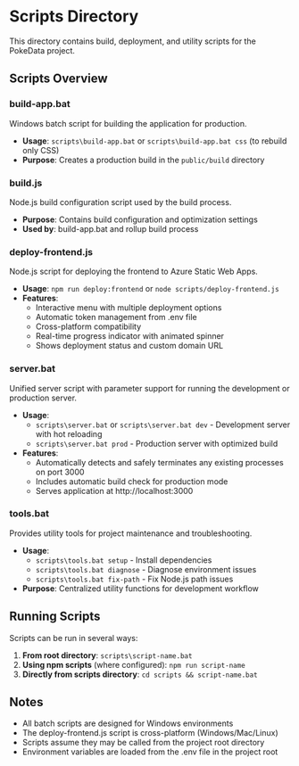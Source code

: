# Scripts Directory

This directory contains build, deployment, and utility scripts for the PokeData project.

## Scripts Overview

### build-app.bat
Windows batch script for building the application for production.
- **Usage**: `scripts\build-app.bat` or `scripts\build-app.bat css` (to rebuild only CSS)
- **Purpose**: Creates a production build in the `public/build` directory

### build.js
Node.js build configuration script used by the build process.
- **Purpose**: Contains build configuration and optimization settings
- **Used by**: build-app.bat and rollup build process

### deploy-frontend.js
Node.js script for deploying the frontend to Azure Static Web Apps.
- **Usage**: `npm run deploy:frontend` or `node scripts/deploy-frontend.js`
- **Features**:
  - Interactive menu with multiple deployment options
  - Automatic token management from .env file
  - Cross-platform compatibility
  - Real-time progress indicator with animated spinner
  - Shows deployment status and custom domain URL

### server.bat
Unified server script with parameter support for running the development or production server.
- **Usage**: 
  - `scripts\server.bat` or `scripts\server.bat dev` - Development server with hot reloading
  - `scripts\server.bat prod` - Production server with optimized build
- **Features**:
  - Automatically detects and safely terminates any existing processes on port 3000
  - Includes automatic build check for production mode
  - Serves application at http://localhost:3000

### tools.bat
Provides utility tools for project maintenance and troubleshooting.
- **Usage**:
  - `scripts\tools.bat setup` - Install dependencies
  - `scripts\tools.bat diagnose` - Diagnose environment issues
  - `scripts\tools.bat fix-path` - Fix Node.js path issues
- **Purpose**: Centralized utility functions for development workflow

## Running Scripts

Scripts can be run in several ways:

1. **From root directory**: `scripts\script-name.bat`
2. **Using npm scripts** (where configured): `npm run script-name`
3. **Directly from scripts directory**: `cd scripts && script-name.bat`

## Notes

- All batch scripts are designed for Windows environments
- The deploy-frontend.js script is cross-platform (Windows/Mac/Linux)
- Scripts assume they may be called from the project root directory
- Environment variables are loaded from the .env file in the project root
